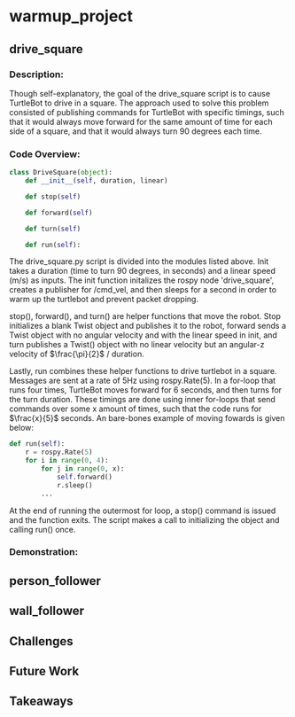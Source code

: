 # warmup_project
## drive_square
### Description:
Though self-explanatory, the goal of the drive_square script is to cause 
TurtleBot to drive in a square. The approach used to solve this problem 
consisted of publishing commands for TurtleBot with specific timings, such that 
it would always move forward for the same amount of time for each side of a 
square, and that it would always turn 90 degrees each time.

### Code Overview:
```python
class DriveSquare(object):
    def __init__(self, duration, linear)

    def stop(self)

    def forward(self)

    def turn(self)

    def run(self):

```
The drive_square.py script is divided into the modules listed above. Init takes 
a duration (time to turn 90 degrees, in seconds) and a linear speed (m/s) as 
inputs. The init function initalizes the rospy node 'drive_square', creates a 
publisher for /cmd_vel, and then sleeps for a second in order to warm up the 
turtlebot and prevent packet dropping.

stop(), forward(), and turn() are helper functions that move the robot. Stop 
initializes a blank Twist object and publishes it to the robot, forward sends 
a Twist object with no angular velocity and with the linear speed in init, and 
turn publishes a Twist() object with no linear velocity but an angular-z velocity 
of $\frac{\pi}{2}$ / duration.

Lastly, run combines these helper functions to drive turtlebot in a square. 
Messages are sent at a rate of 5Hz using rospy.Rate(5). In a for-loop that 
runs four times, TurtleBot moves forward for 6 seconds, and then turns for the 
turn duration. These timings are done using inner for-loops that send commands 
over some x amount of times, such that the code runs for $\frac{x}{5}$ seconds. 
An bare-bones example of moving fowards is given below:

```python
def run(self):
    r = rospy.Rate(5)
    for i in range(0, 4):
        for j in range(0, x):
            self.forward()
            r.sleep()
        ...
```
At the end of running the outermost for loop, a stop() command is issued and the 
function exits. The script makes a call to initializing the object and calling 
run() once.

### Demonstration:


## person_follower


## wall_follower


## Challenges

## Future Work

## Takeaways
